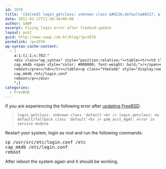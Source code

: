 ```yaml
---
id: 1076
title: '[Solved] login_getclass: unknown class &#8216;default&#8217; after freebsd-update'
date: 2011-01-17T11:38:48+00:00
author: SAWP
excerpt: Fixing login error after freebsd-update
layout: post
guid: http://www.sawp.com.br/blog/?p=1076
permalink: /p=1076
wp-syntax-cache-content:
  - |
    a:1:{i:1;s:782:"
    <div class="wp_syntax" style="position:relative;"><table><tr><td class="code"><pre class="bash" style="font-family:monospace;"><span style="color: #c20cb9; font-weight: bold;">cp</span> <span style="color: #000000; font-weight: bold;">/</span>usr<span style="color: #000000; font-weight: bold;">/</span>src<span style="color: #000000; font-weight: bold;">/</span>etc<span style="color: #000000; font-weight: bold;">/</span>login.conf <span style="color: #000000; font-weight: bold;">/</span>etc
    cap_mkdb <span style="color: #000000; font-weight: bold;">/</span>etc<span style="color: #000000; font-weight: bold;">/</span>login.conf
    reboot</pre></td></tr></table><p class="theCode" style="display:none;">cp /usr/src/etc/login.conf /etc
    cap_mkdb /etc/login.conf
    reboot</p></div>
    ";}
categories:
  - FreeBSD
---
```

If you are experiencing the following error after <a href="http://ht.ly/3ELwV" target="_blank">updating FreeBSD</a>:

> `login_getclass: unknown class 'default'<br />
login_getclass: no default/fallback class 'default'<br />
pam_acct_mgmt: error in service module` 

Restart your system, login as root and run the following commands:

<pre lang="bash">cp /usr/src/etc/login.conf /etc
cap_mkdb /etc/login.conf 
reboot</pre>

After reboot the system again and it should be working.
